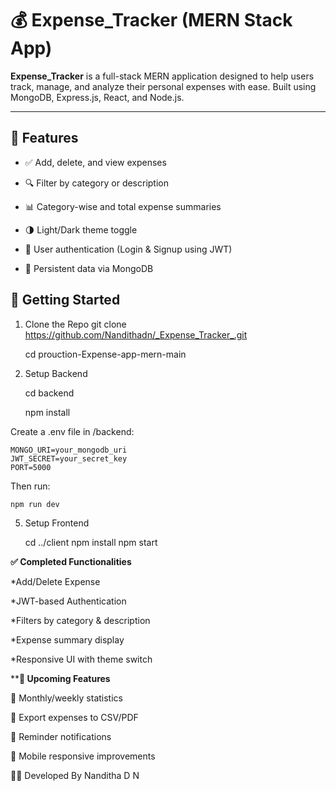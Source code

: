 # 💰 Expense_Tracker (MERN Stack App)

**Expense_Tracker** is a full-stack MERN application designed to help users track, manage, and analyze their personal expenses with ease. Built using MongoDB, Express.js, React, and Node.js.

---

## 🚀 Features

- ✅ Add, delete, and view expenses
  
- 🔍 Filter by category or description
  
- 📊 Category-wise and total expense summaries
  
- 🌗 Light/Dark theme toggle
  
- 🔐 User authentication (Login & Signup using JWT)
  
- 🧠 Persistent data via MongoDB



## 🔧 Getting Started

 1. Clone the Repo
    git clone https://github.com/Nandithadn/_Expense_Tracker_.git
    
    cd prouction-Expense-app-mern-main
    
3. Setup Backend
   
    cd backend
   
    npm install
   
Create a .env file in /backend:

    MONGO_URI=your_mongodb_uri
    JWT_SECRET=your_secret_key
    PORT=5000
    
Then run:

    npm run dev
    
5. Setup Frontend

    cd ../client
    npm install
    npm start
   
**********✅ Completed Functionalities**********

*Add/Delete Expense

*JWT-based Authentication

*Filters by category & description

*Expense summary display

*Responsive UI with theme switch

********🌱 Upcoming Features******

🔄 Monthly/weekly statistics

📁 Export expenses to CSV/PDF

🔔 Reminder notifications

📱 Mobile responsive improvements

👩‍💻 Developed By
Nanditha D N
